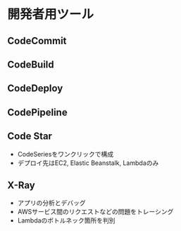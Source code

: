 # 開発者用ツール

## CodeCommit

## CodeBuild

## CodeDeploy

## CodePipeline

## Code Star

- CodeSeriesをワンクリックで構成
- デプロイ先はEC2, Elastic Beanstalk, Lambdaのみ

## X-Ray

- アプリの分析とデバッグ
- AWSサービス間のリクエストなどの問題をトレーシング
- Lambdaのボトルネック箇所を判別
